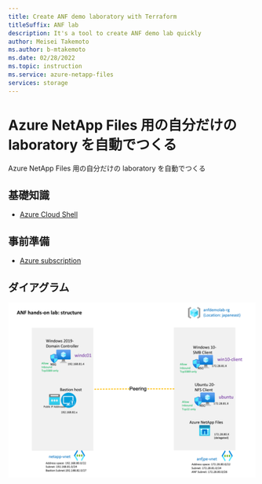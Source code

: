 ```yaml
---
title: Create ANF demo laboratory with Terraform
titleSuffix: ANF lab
description: It's a tool to create ANF demo lab quickly
author: Meisei Takemoto
ms.author: b-mtakemoto
ms.date: 02/28/2022
ms.topic: instruction
ms.service: azure-netapp-files
services: storage
---
```

# Azure NetApp Files 用の自分だけの laboratory を自動でつくる

Azure NetApp Files 用の自分だけの laboratory を自動でつくる

## 基礎知識

* [Azure Cloud Shell](https://docs.microsoft.com/ja-jp/azure/cloud-shell/overview)

## 事前準備

* [Azure subscription](https://portal.azure.com/)

## ダイアグラム

  ![diagram](https://github.com/maysay1999/tipstricks/blob/main/images/anf-lab_diagram.png)

